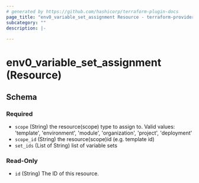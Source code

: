 ```yaml
---
# generated by https://github.com/hashicorp/terraform-plugin-docs
page_title: "env0_variable_set_assignment Resource - terraform-provider-env0"
subcategory: ""
description: |-
  
---
```


# env0_variable_set_assignment (Resource)





<!-- schema generated by tfplugindocs -->
## Schema

### Required

- `scope` (String) the resource(scope) type to assign to. Valid values: 'template', 'environment', 'module', 'organization', 'project', 'deployment'
- `scope_id` (String) the resource(scope)id (e.g. template id)
- `set_ids` (List of String) list of variable sets

### Read-Only

- `id` (String) The ID of this resource.

